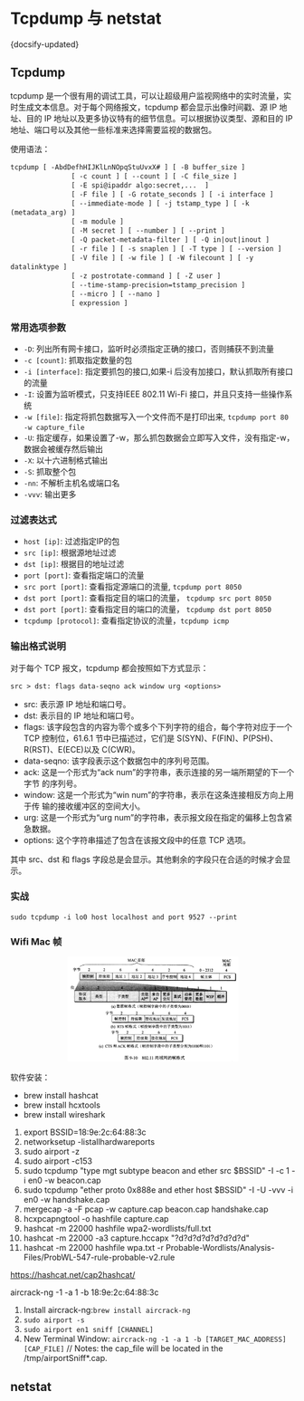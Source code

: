 #  Tcpdump 与 netstat
{docsify-updated}

## Tcpdump
tcpdump 是一个很有用的调试工具，可以让超级用户监视网络中的实时流量，实时生成文本信息。对于每个网络报文，tcpdump 都会显示出像时间戳、源 IP 地址、目的 IP 地址以及更多协议特有的细节信息。可以根据协议类型、源和目的 IP 地址、端口号以及其他一些标准来选择需要监视的数据包。

使用语法：
```
tcpdump [ -AbdDefhHIJKlLnNOpqStuUvxX# ] [ -B buffer_size ]
               [ -c count ] [ --count ] [ -C file_size ]
               [ -E spi@ipaddr algo:secret,...  ]
               [ -F file ] [ -G rotate_seconds ] [ -i interface ]
               [ --immediate-mode ] [ -j tstamp_type ] [ -k (metadata_arg) ]
               [ -m module ]
               [ -M secret ] [ --number ] [ --print ]
               [ -Q packet-metadata-filter ] [ -Q in|out|inout ]
               [ -r file ] [ -s snaplen ] [ -T type ] [ --version ]
               [ -V file ] [ -w file ] [ -W filecount ] [ -y datalinktype ]
               [ -z postrotate-command ] [ -Z user ]
               [ --time-stamp-precision=tstamp_precision ]
               [ --micro ] [ --nano ]
               [ expression ]
```

### 常用选项参数
+ `-D`: 列出所有网卡接口，监听时必须指定正确的接口，否则捕获不到流量
+ `-c [count]`: 抓取指定数量的包
+ `-i [interface]`: 指定要抓包的接口,如果-i 后没有加接口，默认抓取所有接口的流量
+ `-I`: 设置为监听模式，只支持IEEE 802.11 Wi-Fi 接口，并且只支持一些操作系统
+ `-w [file]`: 指定将抓包数据写入一个文件而不是打印出来, `tcpdump port 80 -w capture_file`
+ `-U`: 指定缓存，如果设置了-w，那么抓包数据会立即写入文件，没有指定-w，数据会被缓存然后输出
+ `-X`: 以十六进制格式输出
+ `-S`: 抓取整个包
+ `-nn`: 不解析主机名或端口名
+ `-vvv`: 输出更多

### 过滤表达式
+ `host [ip]`: 过滤指定IP的包
+ `src [ip]`: 根据源地址过滤
+ `dst [ip]`: 根据目的地址过滤
+ `port [port]`: 查看指定端口的流量
+ `src port [port]`: 查看指定源端口的流量, `tcpdump port 8050`
+ `dst port [port]`: 查看指定目的端口的流量， `tcpdump src port 8050`
+ `dst port [port]`: 查看指定目的端口的流量， `tcpdump dst port 8050`
+ `tcpdump [protocol]`: 查看指定协议的流量，`tcpdump icmp`


### 输出格式说明
对于每个 TCP 报文，tcpdump 都会按照如下方式显示：

```Shell
src > dst: flags data-seqno ack window urg <options>
```

+ src: 表示源 IP 地址和端口号。
+ dst: 表示目的 IP 地址和端口号。
+ flags: 该字段包含的内容为零个或多个下列字符的组合，每个字符对应于一个 TCP 控制位，61.6.1 节中已描述过，它们是 S(SYN)、F(FIN)、P(PSH)、R(RST)、E(ECE)以及 C(CWR)。
+ data-seqno: 该字段表示这个数据包中的序列号范围。
+ ack: 这是一个形式为“ack num”的字符串，表示连接的另一端所期望的下一个字节 的序列号。
+ window: 这是一个形式为“win num”的字符串，表示在这条连接相反方向上用于传 输的接收缓冲区的空间大小。
+ urg: 这是一个形式为“urg num”的字符串，表示报文段在指定的偏移上包含紧急数据。
+ options: 这个字符串描述了包含在该报文段中的任意 TCP 选项。

其中 src、dst 和 flags 字段总是会显示。其他剩余的字段只在合适的时候才会显示。

### 实战
`sudo tcpdump -i lo0 host localhost and port 9527 --print`


### Wifi Mac 帧
<center><img src="pics/wifi-frame.jpg" width="60%"></center>

软件安装：
+ brew install hashcat
+ brew install hcxtools
+ brew install wireshark

1. export BSSID=18:9e:2c:64:88:3c
2. networksetup -listallhardwareports
3. sudo airport -z
4. sudo airport -c153
5. sudo tcpdump "type mgt subtype beacon and ether src $BSSID" -I -c 1 -i en0 -w beacon.cap
6. sudo tcpdump "ether proto 0x888e and ether host $BSSID" -I -U -vvv -i en0 -w handshake.cap
7. mergecap -a -F pcap -w capture.cap beacon.cap handshake.cap
8. hcxpcapngtool -o hashfile capture.cap
9. hashcat -m 22000 hashfile wpa2-wordlists/full.txt
10. hashcat -m 22000 -a3 capture.hccapx "?d?d?d?d?d?d?d?d"
11. hashcat -m 22000 hashfile wpa.txt -r Probable-Wordlists/Analysis-Files/ProbWL-547-rule-probable-v2.rule

https://hashcat.net/cap2hashcat/

aircrack-ng -1 -a 1 -b 18:9e:2c:64:88:3c 


1. Install aircrack-ng:`brew install aircrack-ng`
2. `sudo airport -s`
3. `sudo airport en1 sniff [CHANNEL]`
4. New Terminal Window: `aircrack-ng -1 -a 1 -b [TARGET_MAC_ADDRESS] [CAP_FILE]`
// Notes: the cap_file will be located in the /tmp/airportSniff*.cap.

## netstat